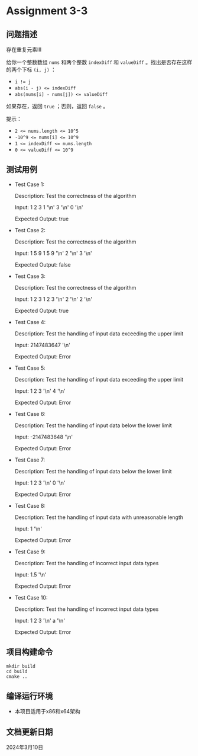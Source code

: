 # Assignment 3-3

## 问题描述

存在重复元素Ⅲ

给你一个整数数组 `nums` 和两个整数 `indexDiff` 和 `valueDiff` 。找出是否存在这样的两个下标 `(i, j)` ：

* `i != j`
* `abs(i - j) <= indexDiff`
* `abs(nums[i] - nums[j]) <= valueDiff`

如果存在，返回 `true` ；否则，返回 `false` 。

提示：

* `2 <= nums.length <= 10^5`
* `-10^9 <= nums[i] <= 10^9`
* `1 <= indexDiff <= nums.length`
* `0 <= valueDiff <= 10^9`

## 测试用例

* Test Case 1:

  Description: Test the correctness of the algorithm

  Input: 1 2 3 1 '\n' 3 '\n' 0 '\n'

  Expected Output: true

* Test Case 2:

  Description: Test the correctness of the algorithm

  Input: 1 5 9 1 5 9 '\n' 2 '\n' 3 '\n'

  Expected Output: false

* Test Case 3:

  Description: Test the correctness of the algorithm

  Input: 1 2 3 1 2 3 '\n' 2 '\n' 2 '\n'

  Expected Output: true

* Test Case 4:

  Description: Test the handling of input data exceeding the upper limit

  Input: 2147483647 '\n'

  Expected Output: Error

* Test Case 5:

  Description: Test the handling of input data exceeding the upper limit

  Input: 1 2 3 '\n' 4 '\n'

  Expected Output: Error

* Test Case 6:

  Description: Test the handling of input data below the lower limit

  Input: -2147483648 '\n'

  Expected Output: Error

* Test Case 7:

  Description: Test the handling of input data below the lower limit

  Input: 1 2 3 '\n' 0 '\n'

  Expected Output: Error

* Test Case 8:

  Description: Test the handling of input data with unreasonable length

  Input: 1 '\n'

  Expected Output: Error

* Test Case 9:

  Description: Test the handling of incorrect input data types

  Input: 1.5 '\n'

  Expected Output: Error

* Test Case 10:

  Description: Test the handling of incorrect input data types
  
  Input: 1 2 3 '\n' a '\n'

  Expected Output: Error

## 项目构建命令

```
mkdir build
cd build
cmake ..
```

## 编译运行环境

* 本项目适用于x86和x64架构

## 文档更新日期

2024年3月10日